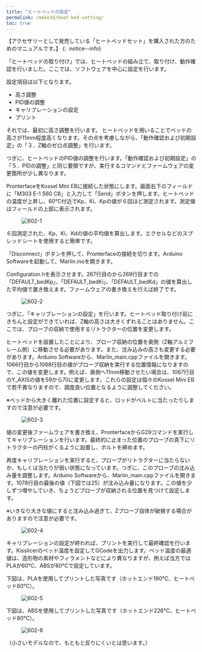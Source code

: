```yaml
---
title: "ヒートベッドの設定"
permalink: /make3d/heat-bed-setting/
toc: true
---
```

【アクセサリーとして発売している「ヒートベッドセット」を購入された方のためのマニュアルです。】
{: .notice--info} 

「ヒートベッドの取り付け」では、ヒートベッドの組み立て、取り付け、動作確認を行いました。ここでは、ソフトウェアを中心に設定を行います。

設定項目は以下となります。

- 高さ調整
- PID値の調整
- キャリブレーションの設定
- プリント

それでは、最初に高さ調整を行います。
ヒートベッドを用いることでベッドの高さが11mm程度高くなります。その点を考慮しながら、「動作確認および初期設定」の「３．Z軸のゼロ点調整」を行います。

つぎに、ヒートベッドのPID値の調整を行います。「動作確認および初期設定」の「５．PIDの調整」と同じ要領ですが、実行するコマンドとファームウェアの変更箇所が少し異なります。

PronterfaceをKossel Mini EBに接続した状態にします。画面右下のフィールドに「M303 E-1 S60 C8」と入力して「Send」ボタンを押します。ヒートベッドの温度が上昇し、60℃付近でKp、Ki、Kpの値が６回ほど測定されます。測定値はフィールドの上部に表示されます。

<figure>
  <img src="{{ '/assets/images/make3d/602/602-1.webp' | relative_url }}" alt="602-1">
</figure>

６回測定された、Kp、Ki、Kdの値の平均値を算出します。エクセルなどのスプレッドシートを使用すると簡単です。
 
「Disconnect」ボタンを押して、Pronterfaceの接続を切ります。Arduino Softwareを起動して、Marlin.inoを開きます。

Configuration.hを表示させます。267行目のから269行目までの「DEFAULT_bedKp」、「DEFAULT_bedKi」、「DEFAULT_bedKd」の値を算出した平均値で置き換えます。ファームウェアの書き換えを行えば終了です。

<figure>
  <img src="{{ '/assets/images/make3d/602/602-2.webp' | relative_url }}" alt="602-2">
</figure>

つぎに、「キャリブレーションの設定」を行います。ヒートベッド取り付け前にきちんと設定ができていれば、Z軸の高さは大きくずれることはありません。ここでは、プローブの収納で使用するリトラクターの位置を変更します。

ヒートベッドを設置したことにより、プローブ収納の位置を奥側（Z軸アルミフレーム側）に移動させる必要があります。また、沈み込みの高さも変更する必要があります。Arduino Softwareから、Marlin_main.cppファイルを開きます。1066行目から1068行目の値がプローブ収納を実行する位置情報になりますので、この値を変更します。例えば、奥側へ11mm移動させたい場合は、1067行目のY_AXISの値を59から70に変更します。これらの設定は個々のKossel Mini EBで若干異なりますので、調度良い位置となるように調整してください。

※ベッドから大きく離れた位置に設定すると、ロッドがベルトに当たったりしますので注意が必要です。

<figure>
  <img src="{{ '/assets/images/make3d/602/602-3.webp' | relative_url }}" alt="602-3">
</figure>

値の変更後ファームウェアを書き換え、PronterfaceからG29コマンドを実行してキャリブレーションを行います。最終的に止まった位置のプローブの真下にリトラクターの円柱がくるように設置し、ボルトを締めます。

再度キャリブレーションを実行すると、プローブがリトラクターに当たらないか、もしくは当たりが弱い状態になっています。つぎに、このプローブの沈み込み量を調整します。Arduino Softwareから、Marlin_main.cppファイルを開きます。1078行目の最後の値（下図では25）が沈み込み量になります。この値を少しずつ増やしていき、ちょうどプローブが収納される位置を見つけて設定します。

※いきなり大きな値にすると沈み込み過ぎて、Zプローブ自体が破損する場合がありますので注意が必要です。

<figure>
  <img src="{{ '/assets/images/make3d/602/602-4.webp' | relative_url }}" alt="602-4">
</figure>

キャリブレーションの設定が終われば、プリントを実行して最終確認を行います。Kisslicerのベッド温度を設定してGCodeを出力します。ベッド温度の最適値は、造形物の素材やフィラメントなどにより異なりますが、例えば当方ではPLAが60℃、ABSが80℃で設定しています。

下図は、PLAを使用してプリントした写真です（ホットエンド190℃、ヒートベッド60℃）。

<figure>
  <img src="{{ '/assets/images/make3d/602/602-5.webp' | relative_url }}" alt="602-5">
</figure>

下図は、ABSを使用してプリントした写真です（ホットエンド226℃、ヒートベッド80℃）。

<figure>
  <img src="{{ '/assets/images/make3d/602/602-6.webp' | relative_url }}" alt="602-6">
</figure>

（小さいモデルなので、もともと反りにくいとは思います。）
